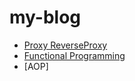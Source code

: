 # my-blog
* [Proxy ReverseProxy](https://github.com/people29/obsidian-blog/blob/main/Proxy%20ReverseProxy.md)
* [Functional Programming](https://github.com/people29/obsidian-blog/blob/main/Functional%20Programming.md)
* [AOP]